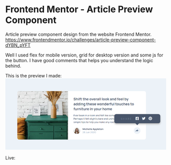# Frontend Mentor - Article Preview Component

Article preview component design from the website Frontend Mentor.
https://www.frontendmentor.io/challenges/article-preview-component-dYBN_pYFT

Well I used flex for mobile version, grid for desktop version and some js for the button. I have good comments that helps you understand the logic behind.

This is the preview I made:
![](FinishedPreview.png)

Live: 
